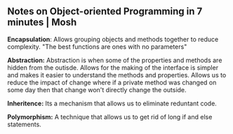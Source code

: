 ## **Notes on Object-oriented Programming in 7 minutes | Mosh**

**Encapsulation**:
Allows grouping objects and methods together to reduce complexity.
"The best functions are ones with no parameters"

**Abstraction:**
Abstraction is when some of the properties and methods are hidden from the outisde.
Allows for the making of the interface is simpler and makes it easier to understand the methods and properties.
Allows us to reduce the impact of change where if a private method was changed on some day then that change won't directly change the outside.

**Inheritence:**
Its a mechanism that allows us to eliminate reduntant code.

**Polymorphism:**
A technique that allows us to get rid of long if and else statements.


